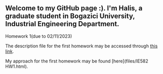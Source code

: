 ## Welcome to my GitHub page :). I'm Halis, a graduate student in Bogazici University, Industrial Engineering Department.

Homework 1(due to 02/11/2023)

The description file for the first homework may be accessed through [this link](files/IE582_Fall23_Homework1.pdf).

My approach for the first homework may be found [here](files/IE582 HW1.html).
